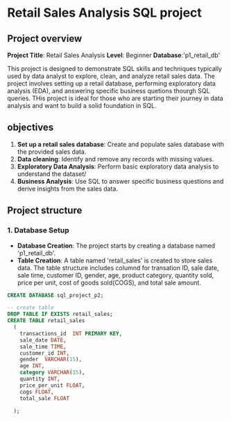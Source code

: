 # Retail Sales Analysis SQL project 
## Project overview
**Project Title**: Retail Sales Analysis
**Level**: Beginner
**Database**:'p1_retail_db'

This project is designed to demonstrate SQL skills and techniques typically used by data analyst to explore, clean, and analyze retail sales data. The project involves setting up a retail database, performing exploratory data analysis (EDA), and answering specific business quetions thourgh SQL queries. THis project is ideal for those who are starting their journey in data analysis and want to build a solid foundation in SQL. 

## objectives

1. **Set up a retail sales database**: Create and populate sales database with the provided sales data.
2. **Data cleaning**: Identify and remove any records with missing values.
3. **Exploratory Data Analysis**: Perform basic exploratory data analysis to understand the dataset/
4. **Business Analysis**: Use SQL to answer specific business questions and derive insights from the sales data.

## Project structure
### 1. Database Setup 
- **Database Creation**: The project starts by creating a database named 'p1_retail_db'.
- **Table Creation**: A table named 'retail_sales' is created to store sales data. The table structure includes columnd for transation ID, sale date, sale time, customer ID, gender, age, product category, quantity sold, price per unit, cost of goods sold(COGS), and total sale amount. 


```sql
CREATE DATABASE sql_project_p2;

-- create table
DROP TABLE IF EXISTS retail_sales;
CREATE TABLE retail_sales
  (
	transactions_id	 INT PRIMARY KEY,
	sale_date DATE,
	sale_time TIME,
	customer_id	INT,
	gender	VARCHAR(15),
	age	INT,
	category VARCHAR(15),
	quantity INT,
	price_per_unit FLOAT,
	cogs FLOAT,
	total_sale FLOAT

  );
```


